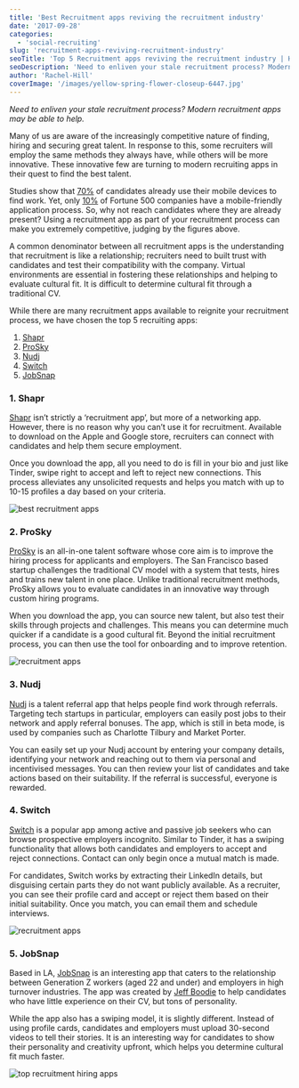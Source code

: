 ```yaml
---
title: 'Best Recruitment apps reviving the recruitment industry'
date: '2017-09-28'
categories:
  - 'social-recruiting'
slug: 'recruitment-apps-reviving-recruitment-industry'
seoTitle: 'Top 5 Recruitment apps reviving the recruitment industry | HireHive'
seoDescription: 'Need to enliven your stale recruitment process? Modern recruitment apps may be able to help. See our top best 5 hiring apps where we explore each recruiting app in detail.'
author: 'Rachel-Hill'
coverImage: '/images/yellow-spring-flower-closeup-6447.jpg'
---
```


_Need to enliven your stale recruitment process? Modern recruitment apps may be able to help._

Many of us are aware of the increasingly competitive nature of finding, hiring and securing great talent. In response to this, some recruiters will employ the same methods they always have, while others will be more innovative. These innovative few are turning to modern recruiting apps in their quest to find the best talent.

Studies show that [70%](https://www.sonru.com//images/uploads/Sonru_WhitePaper_MobileRecruiting.pdf) of candidates already use their mobile devices to find work. Yet, only [10%](http://www.businessofapps.com/7-app-startups-reinventing-recruitment/) of Fortune 500 companies have a mobile-friendly application process. So, why not reach candidates where they are already present? Using a recruitment app as part of your recruitment process can make you extremely competitive, judging by the figures above.

A common denominator between all recruitment apps is the understanding that recruitment is like a relationship; recruiters need to built trust with candidates and test their compatibility with the company. Virtual environments are essential in fostering these relationships and helping to evaluate cultural fit. It is difficult to determine cultural fit through a traditional CV.

While there are many recruitment apps available to reignite your recruitment process, we have chosen the top 5 recruiting apps:

1. [Shapr](#anchor1)
2. [ProSky](#anchor2)
3. [Nudj](#anchor3)
4. [Switch](#anchor4)
5. [JobSnap](#anchor5)

### 1\. Shapr

[Shapr](http://www.shapr.co/) isn’t strictly a ‘recruitment app’, but more of a networking app. However, there is no reason why you can’t use it for recruitment. Available to download on the Apple and Google store, recruiters can connect with candidates and help them secure employment.

Once you download the app, all you need to do is fill in your bio and just like Tinder, swipe right to accept and left to reject new connections. This process alleviates any unsolicited requests and helps you match with up to 10-15 profiles a day based on your criteria.

![best recruitment apps](/images/shapr-professional-networking-app-1-e1506527746136.jpg)

### 2\. ProSky

[ProSky](https://www.prosky.co/) is an all-in-one talent software whose core aim is to improve the hiring process for applicants and employers. The San Francisco based startup challenges the traditional CV model with a system that tests, hires and trains new talent in one place. Unlike traditional recruitment methods, ProSky allows you to evaluate candidates in an innovative way through custom hiring programs.

When you download the app, you can source new talent, but also test their skills through projects and challenges. This means you can determine much quicker if a candidate is a good cultural fit. Beyond the initial recruitment process, you can then use the tool for onboarding and to improve retention.

![recruitment apps](/images/maxresdefault-e1506527057982.jpg)

### 3\. Nudj

[Nudj](https://nudj.co/) is a talent referral app that helps people find work through referrals. Targeting tech startups in particular, employers can easily post jobs to their network and apply referral bonuses. The app, which is still in beta mode, is used by companies such as Charlotte Tilbury and Market Porter.

You can easily set up your Nudj account by entering your company details, identifying your network and reaching out to them via personal and incentivised messages. You can then review your list of candidates and take actions based on their suitability. If the referral is successful, everyone is rewarded.

### 4\. Switch

[Switch](https://www.switchapp.com/) is a popular app among active and passive job seekers who can browse prospective employers incognito. Similar to Tinder, it has a swiping functionality that allows both candidates and employers to accept and reject connections. Contact can only begin once a mutual match is made.

For candidates, Switch works by extracting their LinkedIn details, but disguising certain parts they do not want publicly available. As a recruiter, you can see their profile card and accept or reject them based on their initial suitability. Once you match, you can email them and schedule interviews.

![recruitment apps](/images/switch-app1.png)

### 5\. JobSnap

Based in LA, [JobSnap](https://jobsnap.co/#/?_k=hgif02) is an interesting app that caters to the relationship between Generation Z workers (aged 22 and under) and employers in high turnover industries. The app was created by [Jeff Boodie](https://www.levo.com/posts/3-new-job-hunting-apps-that-work-just-like-tinder-yes-tinder) to help candidates who have little experience on their CV, but tons of personality.

While the app also has a swiping model, it is slightly different. Instead of using profile cards, candidates and employers must upload 30-second videos to tell their stories. It is an interesting way for candidates to show their personality and creativity upfront, which helps you determine cultural fit much faster.

![top recruitment hiring apps](/images/jobsnap-640x338-e1506527166807.png)
